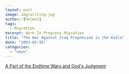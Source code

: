 ```yaml
---
layout: post
image: img/writing.jpg
author: [Helmut]
tags:
  - Migration
excerpt: Work In Progress Migration
title: "The War Against Iraq Prophesied in the Bible"
date: "2003-03-28"
categories: 
  - "news"
---
```


[A Part of the Endtime Wars and God's Judgment](http://www.templemountfaithful.org/News/20030318.htm)
